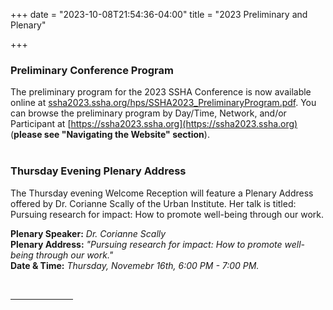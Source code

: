 +++
date = "2023-10-08T21:54:36-04:00"
title = "2023 Preliminary and Plenary"

+++

### **Preliminary Conference Program**  

The preliminary program for the 2023 SSHA Conference is now available online at [ssha2023.ssha.org/hps/SSHA2023_PreliminaryProgram.pdf](https://ssha2023.ssha.org/hps/SSHA2023_PreliminaryProgram.pdf). You can browse the preliminary program by Day/Time, Network, and/or Participant at [https://ssha2023.ssha.org](https://ssha2023.ssha.org) (**please see "Navigating the Website" section**).  
<br />  

### **Thursday Evening Plenary Address**  

The Thursday evening Welcome Reception will feature a Plenary Address offered by Dr. Corianne Scally of the Urban Institute. Her talk is titled: Pursuing research for impact: How to promote well-being through our work.  

**Plenary Speaker:** <i>Dr. Corianne Scally</i>  
**Plenary Address:** <i>"Pursuing research for impact: How to promote well-being through our work."</i>  
**Date & Time:** <i>Thursday, Novemebr 16th, 6:00 PM - 7:00 PM.</i>  

<br /><hr width="100">  